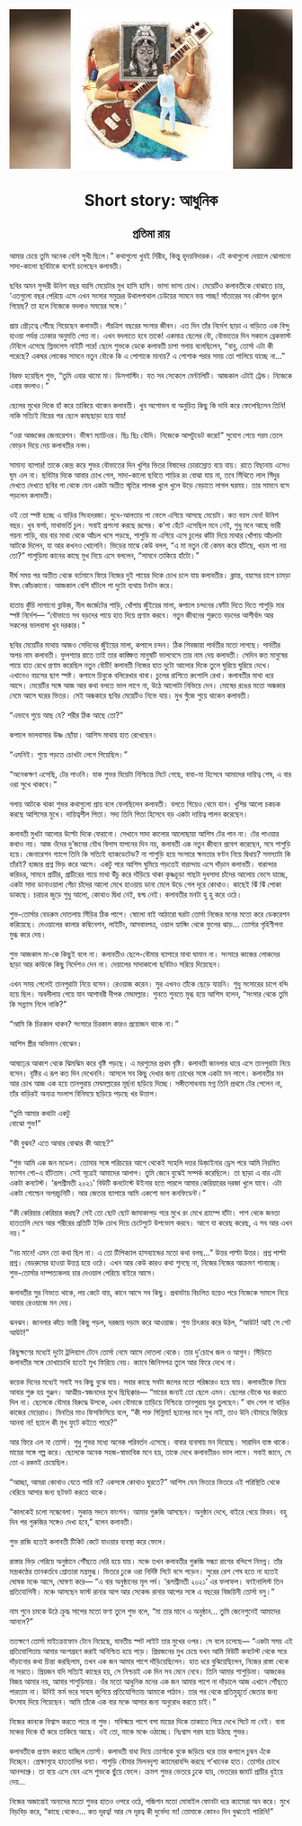 <div align=center> <img src="../../metadata/images/rabibasariya/Short-story:-আধুনিক.jpg" align="center" ></div>
<h1 align=center>Short story: আধুনিক</h1>
<h2 align=center>প্রতিমা রায়</h2>
আমার চেয়ে তুমি অনেক বেশি সুখী ছিলে।” কথাগুলো খুবই নিরীহ, কিন্তু হৃদয়বিদারক। এই কথাগুলো দেয়ালে ঝোলানো সাদা-কালো ছবিটাকে বলেই চলেছেন কলাবতী।<br> <br>ছবির অমন সুন্দরী উনিশ বছর বয়সি মেয়েটার মুখ হাসি হাসি। ভাসা ভাসা চোখ। মেয়েটিও  কলাবতীকে বোঝাতে চায়, ‘এতগুলো বছর পেরিয়ে এসে এখন সংসার সমুদ্রের উথালপাথাল ঢেউয়ের সামনে ভয় পাচ্ছ! সাঁতারের সব কৌশল ভুলে গিয়েছ? তা হলে নিজেকে বদলাও সময়ের সঙ্গে।’<br> <br>প্রায় প্রৌঢ়ত্বে পৌঁছে গিয়েছেন কলাবতী। পঁয়ত্রিশ বছরের সংসার জীবন। এত দিন তাঁর নির্দেশ ছাড়া এ বাড়িতে এক বিন্দু হাওয়া পর্যন্ত ঢোকার অনুমতি পেত না। এখন বদলাতে হবে তাকে! একমাত্র ছেলের বৌ, বৌভাতের দিন সকালে ব্রেকফাস্ট টেবিলে এসেছে স্লিভলেস নাইটি পরে! ছেলে শুভকে ডেকে কলাবতী চাপা গলায় বলেছিলেন, “বাবু, তোর্সা এটা কী পরেছে? একঘর লোকের সামনে নতুন বৌকে কি এ পোশাকে মানায়? এ পোশাক পরার সময় তো পালিয়ে যাচ্ছে না...”<br> <br>বিরক্ত হয়েছিল শুভ, “তুমি এবার থামো মা। ডিসগাস্টিং। যত সব সেকেলে মেন্টালিটি। আজকাল এটাই ট্রেন্ড। নিজেকে এবার বদলাও।”<br> <br>ছেলের মুখের দিকে হাঁ করে তাকিয়ে থাকেন কলাবতী। খুব অশোভন বা অনুচিত কিছু কি দাবি করে ফেলেছিলেন তিনি! নাকি সত্যিই বিয়ের পর ছেলে কাছছাড়া হয়ে যায়!<br> <br>“ওরা আজকের জেনারেশন। ভীষণ ম্যাচিওর। ছিঃ ছিঃ বৌদি। নিজেকে আপটুডেট করো!” সুযোগ পেয়ে গরম তেলে ফোড়ন দিয়ে দেয় কলাবতীর ননদ।<br> <br>সামান্য ব্যাপার! তাকে কেন্দ্র করে শুভর বৌভাতের দিন খুশির ভিতর বিষাদের চোরাস্রোত বয়ে যায়। রাতে বিছানায় এসেও ঘুম এল না। ছবিটার দিকে আবার চোখ গেল, সাদা-কালো ছবিতে শাড়ির রং বোঝা যায় না, তবে সিঁথিতে লাল সিঁদুর দেখতে দেখতে ছবির গা থেকে যেন একটা অতীত স্মৃতির পালক খুলে খুলে উড়ে বেড়াতে লাগল ঘরময়। তার সামনে বসে পড়লেন কলাবতী।<br> <br>ওই তো স্পষ্ট হচ্ছে এ বাড়ির সিংহদরজা। দুধে-আলতায় পা ফেলে এগিয়ে আসছে মেয়েটা। কত বয়স যেন! উনিশ বছর। খুব ফর্সা, মাথাভর্তি চুল। সবাই প্রশংসা করছে রূপের। ক’পা হেঁটে এসেছিল মনে নেই, শুধু মনে আছে ভারী গয়না শাড়ি, বার বার মাথা থেকে আঁচল খসে পড়ছে, শাশুড়ি মা এগিয়ে এসে চুলের কাঁটা দিয়ে মাথার খোঁপায় আঁচলটা আটকে দিলেন, যা আর কখনও খোলেনি। ভিড়ের মাঝে কেউ বলল, “এ মা নতুন বৌ কেমন করে হাঁটছে, খড়ম পা নয় তো?” শাশুড়িমা কানের কাছে মুখ নিয়ে এসে বললেন, “সামনে তাকিয়ে হাঁটো।”<br> <br>দীর্ঘ সময় পর অতীত থেকে বর্তমানে ফিরে নিজের দুই পায়ের দিকে চোখ চলে যায় কলাবতীর। ক্লান্ত, বয়সের চাপে চামড়া ঈষৎ কোঁচকানো। আজকাল বেশি হাঁটলে পা দুটো ব্যথায় টনটন করে।<br> <br>হাতায় কুঁচি লাগানো ব্লাউজ়, নীল জর্জেটের শাড়ি, খোঁপায় জুঁইয়ের মালা, কপালে চন্দনের ফোঁটা দিতে দিতে শাশুড়ি মার স্পষ্ট নির্দেশ— “বৌভাতে সব বড়দের পায়ে হাত দিয়ে প্রণাম করবে। নতুন জীবনের শুরুতে বড়দের আশীর্বাদ আর সকলের ভালবাসা খুব দরকার।”<br> <br>ছবির মেয়েটির মাথায় আজও সেদিনের জুঁইয়ের মালা, কপালে চন্দন। ঠিক শিবজায়া পার্বতীর  মতো লাগছে। পার্বতীর অপর নাম কলাবতী। ফুলশ্যার রাতে তাই তার কাঙ্ক্ষিত মানুষটি ভালবেসে তার নাম দেয় কলাবতী। সেদিন কত মানুষের পায়ে হাত রেখে প্রণাম করেছিল নতুন বৌটি! কলাবতী নিজের হাত দুটো আলোর দিকে তুলে ঘুরিয়ে ঘুরিয়ে দেখে। এখানেও বয়সের ছাপ স্পষ্ট। কপালে চিবুকে বলিরেখার থাবা। চুলের রাশিতে রুপোলি রেখা। কলাবতীর মাথা ধরে আসে। মেয়েটির সঙ্গে আজ আর কথা বলতে ভাল লাগে না, উঠে আলোটা নিভিয়ে দেন। মোষের রঙের মতো অন্ধকার নেমে আসে ঘরের ভিতর। সেই অন্ধকারে ছবির মেয়েটিও নিভে যায়। মুখ গুঁজে শুয়ে থাকেন কলাবতী।<br> <br>“এভাবে শুয়ে আছ যে? শরীর ঠিক আছে তো?”<br> <br>কপালে ভালবাসার উষ্ণ ছোঁয়া। আশিস মাথায় হাত রেখেছেন।<br> <br>“এমনিই। শুয়ে পড়তে চোখটা লেগে গিয়েছিল।”<br> <br>“অনেকক্ষণ এসেছি, টের পাওনি। যাক শুভর বিয়েটা নিশ্চিন্তে মিটে গেছে, বাবা-মা হিসেবে আমাদের দায়িত্ব শেষ, এ বার ওরা সুখে থাকবে।”<br> <br>গলায় আটকে থাকা শুভর কথাগুলো প্রায় বলে ফেলছিলেন কলাবতী। বলতে গিয়েও থেমে যান। খুশির আলো চকচক করছে আশিসের মুখে। দায়িত্বশীল পিতা। সদ্য তিনি পিতা হিসেবে বড় একটা দায়িত্ব পালন করেছেন।<br> <br>কলাবতী মুখটা আলোর উল্টো দিকে ফেরানো। সেখানে সাদা কালোর আলোছায়া আশিস টের পান না। টের পাওয়ার কথাও নয়। আজ ওঁদের দু’জনের যৌথ বিলাস যাপনের দিন নয়, কলাবতী এক নতুন জীবনে প্রবেশ করেছেন, সবে শাশুড়ি হয়ে। জেনারেশন গ্যাপে তিনি কি সত্যিই ব্যাকডেটেড? না শাশুড়ি হয়ে সংসারে ক্ষমতার বণ্টন নিয়ে দ্বিধায়? সমস্যাটা কি তাঁরই? হাজার প্রশ্ন ভিড় করে আসে। একটু পরে আশিস ঘুমিয়ে পড়তেই বারান্দায় এসে দাঁড়ান কলাবতী। বারান্দার করিডর, সামনে প্রাচীর, প্রাচীরের গায়ে মাথা উঁচু করে দাঁড়িয়ে থাকা কৃষ্ণচূড়া গাছটা দুধসাদা চাঁদের আলোয় ভেসে যাচ্ছে, একটা সাদা ডানাওয়ালা পেঁচা চাঁদের আলো মেখে হাওয়ায় ডানা মেলে উড়ে গেল দূরে কোথাও। কাছেই ঝিঁ ঝিঁ পোকা ডাকছে। চরাচর জুড়ে শুধু আলো, কোথাও দ্বিধা নেই, দ্বন্দ্ব নেই। কলাবতীর মনটা হু হু করে ওঠে।<br> <br>শুভ-তোর্সার বেডরুম দোতলায় সিঁড়ির ঠিক পাশে। ষোলো বাই আঠারো ঘরটা তোর্সা নিজের মনের মতো করে ডেকরেশন করিয়েছে। দেওয়ালের কালার কম্বিনেশন, লাইটিং, আসবাবপত্র, ওয়াল হ্যাঙ্গিং থেকে ফুলের ঝাড়... তোর্সার গৃহিণীপনা মুগ্ধ করে দেয়।<br> <br>শুভ আজকাল মা-কে কিছুই বলে না। কলাবতীও ছেলে-বৌমার ব্যাপারে মাথা ঘামান না। সংসারে কাজের লোকদের ছাড়া আর কাউকে কিছু নির্দেশও দেন না। দেয়ালের সাদাকালো ছবিটাও সরিয়ে দিয়েছেন।<br> <br>এখন সময় পেলেই তানপুরাটা নিয়ে বসেন। রেওয়াজ করেন। সুর এখনও তাঁকে ছেড়ে যায়নি। শুধু সংসারের চাপে বন্দি হয়ে ছিল। অবলীলায় গেয়ে যান আশাবরী দীপক মেঘমল্লার। শুনতে শুনতে মুগ্ধ হয়ে আশিস বলেন, “সংসার থেকে তুমি কি সন্ন্যাস নিলে নাকি?”<br> <br>“আমি কি চিরকাল থাকব? সংসারে চিরকাল কারও প্রয়োজন থাকে না।”<br> <br>আশিস স্ত্রীর অভিমান বোঝেন।<br> <br>আষাঢ়ের আকাশ থেকে ঝিমঝিম করে বৃষ্টি পড়ছে। এ মরশুমের প্রথম বৃষ্টি। কলাবতী জানলার ধারে এসে তানপুরাটা নিয়ে বসেন। বৃষ্টির এ রূপ কত দিন দেখেননি। আসলে সব কিছু দেখার জন্য চোখের সঙ্গে একটা মন লাগে। কলাবতীর মন আর চোখ আজ এক হয়ে তানপুরায় মেঘমল্লারের মূর্ছনা ছড়িয়ে দিচ্ছে। সঙ্গীতসাধনায় মগ্ন তিনি প্রথমে টের পেলেন না, তাঁর বাড়িরই অন্যত্র সংলাপ বিনিময়ে ছড়িয়ে পড়ছে খর উত্তাপ।<br> <br>“তুমি আমার কথাটা একটু<br>
বোঝো শুভ!”<br> <br>“কী বুঝব? এতে আবার বোঝার কী আছে?”<br> <br>“শুভ আমি এক জন মডেল। তোমার সঙ্গে পরিচয়ের আগে থেকেই সহেলি দত্তর ডিজ়াইনার ড্রেস পরে আমি নিয়মিত ফ্যাশন শো-এ হাঁটতাম। সেই সূত্রেই আমাদের আলাপ। তুমি জেনে বুঝেই সম্পর্ক করেছিলে। তা ছাড়া এ বার এটা একটা কনটেস্ট। ‘রূপশ্রীমতী ২০২১’ বিউটি কনটেস্টে উইনার হতে পারলে আমার কেরিয়ারের দরজা খুলে যাবে। এটা একটা গোল্ডেন অপরচুনিটি। আর জেতার ব্যাপারে আমি একশো ভাগ কনফিডেন্ট।”<br> <br>“কী কেরিয়ার কেরিয়ার করছ? সেই তো ছোট ছোট জামাকাপড় পরে মুখে রং মেখে র‌্যাম্পে হাঁটা। পাশ থেকে জনতা হাততালি দেবে আর শরীরের প্রতিটি ইঞ্চি চোখ দিয়ে চেটেপুটে উপভোগ করবে। আগে যা করেছ করেছ, এ সব আর এখন নয়।”<br> <br>“নয় মানে! এমন তো কথা ছিল না। এ তো টিপিক্যাল হাসব্যান্ডের মতো কথা বলছ...” উত্তর পাল্টা উত্তর। প্রশ্ন পাল্টা প্রশ্ন। বেডরুমের হাওয়া উত্তপ্ত হয়ে ওঠে। এখন আর কেউ কারও কথা শুনছে না, নিজের নিজের আক্রমণ শানাচ্ছে। শুভ-তোর্সার দাম্পত্যকলহ চার দেওয়াল পেরিয়ে বাইরে আসে।<br> <br>কলাবতীর সুর নিভতে থাকে, লয় কেটে যায়, কানে আসে সব কিছু। প্রথমটায় বিচলিত হয়েও পরে নিজেকে সামলে নিয়ে আবার রেওয়াজে মন দেয়।<br> <br>ঝনঝন। জানলার কাঁচে ভারী কিছু পড়ল, দরজায় দড়াম করে আওয়াজ। শুভ চিৎকার করে উঠল, “আউট! আই সে গেট আউট!”<br> <br>কিছুক্ষণের মধ্যেই দুটো ট্রলিব্যাগ টেনে তোর্সা নেমে আসে দোতলা থেকে। তার দু’চোখে জল ও আগুন। সিঁড়িতে কলাবতীর সঙ্গে চোখাচোখি হতেই মুখ ফিরিয়ে নেয়। ক্যাবে জিনিসপত্র তুলে আর ফিরে দেখে না।<br> <br>কয়েক দিনের মধ্যেই সবাই সব কিছু বুঝে যায়। সবার কাছে সবটা জলের মতো পরিষ্কারও হয়ে যায়। কলাবতীকে নিয়ে আবার শুরু হয় গুঞ্জন। আত্মীয়-স্বজনদের মুখে ছিছিক্কার— “মায়ের জন্যই তো ছেলে এমন। ছেলের বৌকে ঘর করতে দিল না। ছেলেকে বৌমার বিরুদ্ধে উসকে,  এখন বৌমাকে তাড়িয়ে নিশ্চিন্তে তানপুরায় সুর তুলছেন।” বাদ গেল না বাড়ির কাজের মেয়েরাও। মিনতির মাও ফিসফিসিয়ে বলে, “কী শক্ত গিন্নিমা! ছ্যালের মনে সুখ নাই, তাও উনি বৌমারে ফিরিয়ে আনবা না! ছ্যালে কী মুখ ফুটে কইতে পারে?”<br> <br>আর ফিরে এল না তোর্সা। শুধু শুভর মধ্যে অনেক পরিবর্তন এসেছে। বাবার ব্যবসায় মন দিয়েছে। সারাদিন ব্যস্ত থাকে। মায়ের সঙ্গে গল্প করে। ছেলেকে অনেক সহজ-স্বাভাবিক মনে হয়, তাকে দেখে কলাবতীরও ভাল লাগে। সবাই জানে, সে তো এ রকমই চেয়েছিল।<br> <br>“আচ্ছা, আমরা কোথাও যেতে পারি না? একসঙ্গে কোথাও ঘুরতে?” আশিস যেন ভিতরে ভিতরে এই পরিস্থিতি থেকে বেরিয়ে আসার জন্য ছটফট করতে থাকে।<br> <br>“কালকেই চলো সন্ধেবেলা। সুকান্ত সদনে ফাংশন। আমার গুরুজি আসছেন। অনুষ্ঠান দেখে, বাইরে খেয়ে ফিরব। বহু দিন পর গুরুজির সঙ্গেও দেখা হবে,” বলেন কলাবতী।<br> <br>শুভ রাজি হতেই কলাবতী টিকিট কেটে যাওয়ার ব্যবস্থা করে ফেলে।<br> <br>রাস্তার ভিড় পেরিয়ে অনুষ্ঠানে পৌঁছতে দেরি হয়ে যায়। মঞ্চে তখন কলাবতীর গুরুজি সন্ধ্যা রাগের বন্দিশে নিমগ্ন। তাঁর মন্দ্রকণ্ঠের তানকর্তবে শ্রোতারা মন্ত্রমুগ্ধ। ভিতরে ঢুকে ওরা নির্দিষ্ট সিটে বসে পড়েন। সুরের রেশ শেষ হতে না হতেই ঘোষক মঞ্চে আসে, ঘোষণা করে—  “এ বার অনুষ্ঠানের মূল পর্ব। ‘রূপশ্রীমতী ২০২১’ এর ফলাফল। ফাইনালিস্ট তিন প্রতিযোগিনী। মঞ্চে আসছেন ফাস্ট রানার আপ আর সেকেন্ড রানার আপের সঙ্গে এ বছরের বিজয়িনী তোর্সা বসু।”<br> <br>নাম শুনে চমকে উঠে ক্রুদ্ধ সাপের মতো ফণা তুলে শুভ বলে, “মা তার মানে এ অনুষ্ঠান... তুমি জেনেশুনেই আমাদের আনলে?”<br> <br>ততক্ষণে তোর্সা মাইক্রোফোন টেনে নিয়েছে, যাবতীয় স্পট লাইট তার মুখের ওপর। সে বলে চলেছে— “একটা সময় এই প্রতিযোগিতায় আমার অংশগ্রহণ করাই অনিশ্চিত হয়ে পড়ে। প্রিয়জনের মুখ চেয়ে যখন আমি বিউটি কনটেস্ট থেকে সরে দাঁড়ানোর কথা চিন্তা করছিলাম, তখন এক জন আমার পাশে দাঁড়িয়েছিলেন। হাত ধরে বুঝিয়েছিলেন, নিজের রাস্তা থেকে না সরতে। প্রিয়জন যদি সত্যিই কাছের হয়, সে নিশ্চয়ই এক দিন সব মেনে নেবে। তিনি আমার শাশুড়িমা। আজকের বিজয় আমার নয়, আমার শাশুড়িমার। ওঁর মতো আধুনিক মনের এক জন আমার পাশে না দাঁড়ালে আজ এখানে পৌঁছতে পারতাম না। উনিই ফর্ম ভরে সাহস জুগিয়ে প্রতিযোগিতায় আমাকে পাঠান। তার পর থেকে প্রতিমুহূর্তে জেতার জন্য উৎসাহ দিয়ে গিয়েছেন। আমি তাঁকে এক বার মঞ্চে আসার জন্য অনুরোধ করতে চাই।”<br> <br>নিজের কানকে বিশ্বাস করতে পারে না শুভ। সবিস্ময়ে পাশে বসা মায়ের দিকে তাকাতে গিয়ে দেখে সিটে মা নেই। বাবা মঞ্চের দিকে হাঁ করে তাকিয়ে আছে। ওই তো, মাকে মঞ্চে ওঠাচ্ছে। নিঃশ্বাস গরম হয়ে উঠছে শুভর।<br> <br>কলাবতীকে প্রণাম করতে যাচ্ছিল তোর্সা। কলাবতী বাধা দিয়ে তোর্সাকে বুকে জড়িয়ে ধরে তার কপালে চুম্বন এঁকে দিচ্ছেন। প্রেক্ষাগৃহে হাততালির বন্যা। শাশুড়ি বৌমার মিলনদৃশ্য ক্যামেরাবন্দি করছে শ’খানেক হাত। তোর্সার চোখে আনন্দাশ্রু। তা বয়ে এসে যেন এসে শুভকে ছুঁয়ে ফেলে। ক্রমশ শুভর ভেতরে ঢুকে যায়, ভেতরের জমাট প্রাচীর ধুইয়ে দেয়...<br> <br>নিজের অজান্তেই অন্যদের মতো শুভর হাতও ওপরে ওঠে, পজিশন মতো মোবাইল ফোনটা ধরে ক্যামেরা অন করে। মুখে বিড়বিড় করে, “কাছে থেকেও... কত দূরত্ব! আর সে দূরত্ব কী দুর্ভেদ্য মা! তোমাকে কোনও দিন বুঝতেই পারিনি!”
